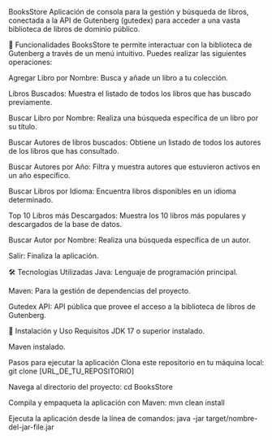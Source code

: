 BooksStore
Aplicación de consola para la gestión y búsqueda de libros, conectada a la API de Gutenberg (gutedex) para acceder a una vasta biblioteca de libros de dominio público.

📖 Funcionalidades
BooksStore te permite interactuar con la biblioteca de Gutenberg a través de un menú intuitivo. Puedes realizar las siguientes operaciones:

Agregar Libro por Nombre: Busca y añade un libro a tu colección.

Libros Buscados: Muestra el listado de todos los libros que has buscado previamente.

Buscar Libro por Nombre: Realiza una búsqueda específica de un libro por su título.

Buscar Autores de libros buscados: Obtiene un listado de todos los autores de los libros que has consultado.

Buscar Autores por Año: Filtra y muestra autores que estuvieron activos en un año específico.

Buscar Libros por Idioma: Encuentra libros disponibles en un idioma determinado.

Top 10 Libros más Descargados: Muestra los 10 libros más populares y descargados de la base de datos.

Buscar Autor por Nombre: Realiza una búsqueda específica de un autor.

Salir: Finaliza la aplicación.

🛠️ Tecnologías Utilizadas
Java: Lenguaje de programación principal.

Maven: Para la gestión de dependencias del proyecto.

Gutedex API: API pública que provee el acceso a la biblioteca de libros de Gutenberg.

🚀 Instalación y Uso
Requisitos
JDK 17 o superior instalado.

Maven instalado.

Pasos para ejecutar la aplicación
Clona este repositorio en tu máquina local:
git clone [URL_DE_TU_REPOSITORIO]

Navega al directorio del proyecto:
cd BooksStore

Compila y empaqueta la aplicación con Maven:
mvn clean install

Ejecuta la aplicación desde la línea de comandos:
java -jar target/nombre-del-jar-file.jar
